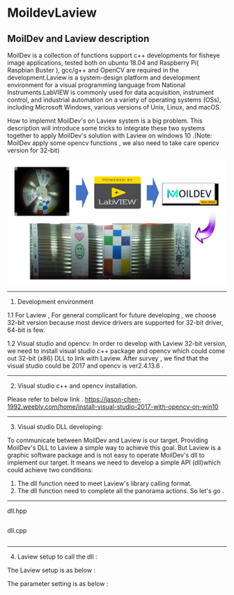 MoildevLaview
============================================================================================================================

MoilDev and Laview description
---------------------------------------------------------------------------------------------------------------------------

MoilDev is a collection of functions support c++ developments for fisheye image applications, tested both on ubuntu 18.04 and Raspberry Pi( Raspbian Buster ), gcc/g++ and OpenCV are required in the development.Laview is a system-design platform and development environment for a visual programming language from National Instruments.LabVIEW is commonly used for data acquisition, instrument control, and industrial automation on a variety of operating systems (OSs), including Microsoft Windows, various versions of Unix, Linux, and macOS.

How to implemnt MoilDev's on Laview system is a big problem. This description will introduce some tricks to integrate these two systems together to apply MoilDev's solution with Laview on windows 10 .(Note: MoilDev apply some opencv functions , we also need to take care opencv version for 32-bit)

![](https://github.com/griffey999/MoildevLaview/blob/master/final.png)

-----------------------------------------------------------------------------------------------------------------------------
1. Development environment

1.1 For Laview , For general complicant for future developing , we choose 32-bit version because most device drivers are supported for 32-bit driver, 64-bit is few. 

1.2 Visual studio and opencv: In order ro develop with Laview 32-bit version, we need to install visual studio c++ package and opencv which could come out 32-bit (x86) DLL to link with Laview. After survey , we find that the visual studio could be 2017 and opencv is ver2.4.13.6 . 

-----------------------------------------------------------------------------------------------------------------------------
2. Visual studio c++ and opencv installation.

Please refer to below link . 
https://jason-chen-1992.weebly.com/home/install-visual-studio-2017-with-opencv-on-win10

-----------------------------------------------------------------------------------------------------------------------------
3. Visual studio DLL developing: 

To communicate between MoilDev and Laview is our target. Providing MoilDev's DLL to Laview a simple way to achieve this goal. But Laview is a graphic software package and is not easy to operate MoilDev's dll to implement our target. It means we need to develop a simple API (dll)which could achieve two conditions: 
1. The dll function need to meet Laview's library calling format.
2. The dll function need to complete all the panorama actions. 
So let's go . 
-----------------------------------------------------------------------------------------------------------------------------
dll.hpp
```
```
dll.cpp
```
```

-----------------------------------------------------------------------------------------------------------------------------
4. Laview setup to call the dll : 

The Laview setup is as below :

The parameter setting is as below :
